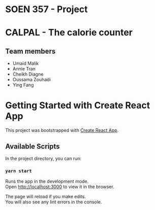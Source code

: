 # SOEN 357 - Project

# CALPAL - The calorie counter

## Team members
- Umaid Malik 
- Annie Tran 
- Cheikh Diagne 
- Oussama Zouhadi 
- Ying Fang 


# Getting Started with Create React App

This project was bootstrapped with [Create React App](https://github.com/facebook/create-react-app).

## Available Scripts

In the project directory, you can run:

### `yarn start`

Runs the app in the development mode.\
Open [http://localhost:3000](http://localhost:3000) to view it in the browser.

The page will reload if you make edits.\
You will also see any lint errors in the console.

